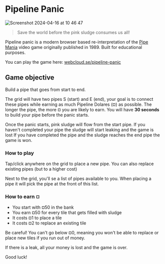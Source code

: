 # Pipeline Panic

![Screenshot 2024-04-16 at 10 46 47](https://github.com/danielstocks/pipeline-panic/assets/52788/6980cde7-6aa0-4b73-8bbe-555bed14936b)

> Save the world before the pink sludge consumes us all!

Pipeline panic is a modern browser based re-interpretation of the [Pipe Mania](https://en.wikipedia.org/wiki/Pipe_Mania) video game originally published in 1989. Built for educational purposes.

You can play the game here: [webcloud.se/pipeline-panic](https://webcloud.se/pipeline-panic)

## Game objective

Build a pipe that goes from start to end.

The grid will have two pipes S (start) and E (end), your goal is to connect these pipes while earning as much Pipeline Dolares (¤) as possible. The longer the pipe, the more ¤ you are likely to earn. You will have **30 seconds** to build your pipe before the panic starts.

Once the panic starts, pink sludge will flow from the start pipe. If you haven't completed your pipe the sludge will start leaking and the game is lost
If you have completed the pipe and the sludge reaches the end pipe the game is won.

### How to play

Tap/click anywhere on the grid to place a new pipe. You can also replace existing pipes (but to a higher cost)

Next to the grid, you'll se a list of pipes available to you. When placing a pipe it will pick the pipe at the front of this list.

### How to earn ¤

- You start with ¤50 in the bank
- You earn ¤50 for every tile that gets filled with sludge
- It costs ¤1 to place a tile
- It costs ¤2 to replace an existing tile

Be careful! You can't go below ¤0, meaning you won't be able to replace or place new tiles if you run out of money.

If there is a leak, all your money is lost and the game is over.

Good luck!
